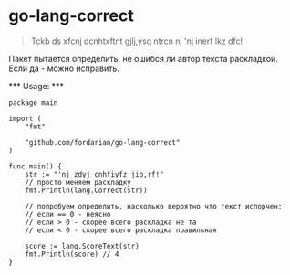 # go-lang-correct

> Tckb ds xfcnj dcnhtxftnt gjlj,ysq ntrcn nj 'nj inerf lkz dfc!

Пакет пытается определить, не ошибся ли автор текста раскладкой. Если да - можно исправить.

*** Usage: ***
```golang
package main

import (
    "fmt"

    "github.com/fordarian/go-lang-correct"
)

func main() {
    str := "'nj zdyj cnhfiyfz jib,rf!"
	// просто меняем раскладку
	fmt.Println(lang.Correct(str))

	// попробуем определить, насколько вероятно что текст испорчен:
	// если == 0 - неясно
	// если > 0 - скорее всего раскладка не та
	// если < 0 - скорее всего раскладка правильная

	score := lang.ScoreText(str)
	fmt.Println(score) // 4
}

```
